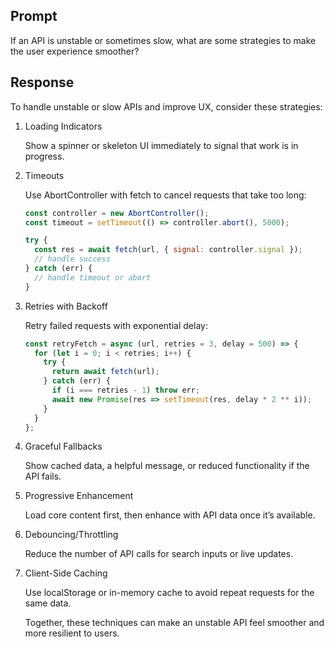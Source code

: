 ## Prompt

If an API is unstable or sometimes slow, what are some strategies to make the user experience smoother?

## Response

To handle unstable or slow APIs and improve UX, consider these strategies:

1. Loading Indicators

    Show a spinner or skeleton UI immediately to signal that work is in progress.

2. Timeouts

    Use AbortController with fetch to cancel requests that take too long:

    ```js
    const controller = new AbortController();
    const timeout = setTimeout(() => controller.abort(), 5000);

    try {
      const res = await fetch(url, { signal: controller.signal });
      // handle success
    } catch (err) {
      // handle timeout or abort
    }
    ```

3. Retries with Backoff

    Retry failed requests with exponential delay:

    ```js
    const retryFetch = async (url, retries = 3, delay = 500) => {
      for (let i = 0; i < retries; i++) {
        try {
          return await fetch(url);
        } catch (err) {
          if (i === retries - 1) throw err;
          await new Promise(res => setTimeout(res, delay * 2 ** i));
        }
      }
    };
    ```

4. Graceful Fallbacks

    Show cached data, a helpful message, or reduced functionality if the API fails.

5. Progressive Enhancement

    Load core content first, then enhance with API data once it’s available.

6. Debouncing/Throttling

    Reduce the number of API calls for search inputs or live updates.

7. Client-Side Caching

    Use localStorage or in-memory cache to avoid repeat requests for the same data.

    Together, these techniques can make an unstable API feel smoother and more resilient to users.

